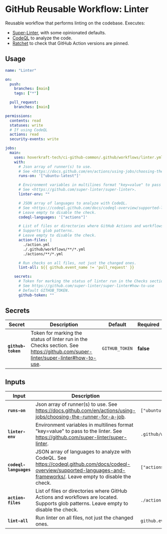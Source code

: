 <!-- start branding -->
<!-- end branding -->
<!-- start title -->

# GitHub Reusable Workflow: Linter

<!-- end title -->
<!-- start badges -->
<!-- end badges -->
<!-- start description -->

Reusable workflow that performs linting on the codebase.
Executes:

- [Super-Linter](https://github.com/super-linter/super-linter), with some opinionated defaults.
- [CodeQL](https://docs.github.com/en/code-security/code-scanning/introduction-to-code-scanning/about-code-scanning-with-codeql) to analyze the code.
- [Ratchet](https://github.com/sethvargo/ratchet) to check that GitHub Action versions are pinned.

<!-- end description -->
<!-- start contents -->
<!-- end contents -->

## Usage

<!-- start usage -->

```yaml
name: "Linter"

on:
  push:
    branches: [main]
    tags: ["*"]

  pull_request:
    branches: [main]

permissions:
  contents: read
  statuses: write
  # If using CodeQL
  actions: read
  security-events: write

jobs:
  main:
    uses: hoverkraft-tech/ci-github-common/.github/workflows/linter.yml@0.23.0
    with:
      # Json array of runner(s) to use.
      # See <https://docs.github.com/en/actions/using-jobs/choosing-the-runner-for-a-job>.
      runs-on: '["ubuntu-latest"]'

      # Environment variables in multilines format "key=value" to pass to the linter.
      # See <https://github.com/super-linter/super-linter>.
      linter-env: ""

      # JSON array of languages to analyze with CodeQL.
      # See <https://codeql.github.com/docs/codeql-overview/supported-languages-and-frameworks/>.
      # Leave empty to disable the check.
      codeql-languages: '["actions"]'

      # List of files or directories where GitHub Actions and workflows are located.
      # Supports glob patterns.
      # Leave empty to disable the check.
      action-files: |
        ./action.yml
        ./.github/workflows/**/*.yml
        ./actions/**/*.yml

      # Run checks on all files, not just the changed ones.
      lint-all: ${{ github.event_name != 'pull_request' }}

    secrets:
      # Token for marking the status of linter run in the Checks section.
      # See https://github.com/super-linter/super-linter#how-to-use
      # Default GITHUB_TOKEN.
      github-token: ""
```

<!-- end usage -->

## Secrets

<!-- start secrets -->

| **Secret**                    | **Description**                                                                                                                  | **Default**               | **Required** |
| ----------------------------- | -------------------------------------------------------------------------------------------------------------------------------- | ------------------------- | ------------ |
| **<code>github-token</code>** | Token for marking the status of linter run in the Checks section. See <https://github.com/super-linter/super-linter#how-to-use>. | <code>GITHUB_TOKEN</code> | **false**    |

<!-- end secrets -->

## Inputs

<!-- start inputs -->

| **Input**                         | **Description**                                                                                                                                                             | **Default**                                                                       | **Type**  | **Required** |
| --------------------------------- | --------------------------------------------------------------------------------------------------------------------------------------------------------------------------- | --------------------------------------------------------------------------------- | --------- | ------------ |
| **<code>runs-on</code>**          | Json array of runner(s) to use. See <https://docs.github.com/en/actions/using-jobs/choosing-the-runner-for-a-job>.                                                          | <code>["ubuntu-latest"]<code>                                                     | `string`  | **false**    |
| **<code>linter-env</code>**       | Environment variables in multilines format "key=value" to pass to the linter. See <https://github.com/super-linter/super-linter>.                                           | <code>.github/workflows\nactions</code>                                           | `string`  | **false**    |
| **<code>codeql-languages</code>** | JSON array of languages to analyze with CodeQL. See <https://codeql.github.com/docs/codeql-overview/supported-languages-and-frameworks/>. Leave empty to disable the check. | <code>["actions"]</code>                                                          | `string`  | **false**    |
| **<code>action-files</code>**     | List of files or directories where GitHub Actions and workflows are located. Supports glob patterns. Leave empty to disable the check.                                      | <code>./action.yml\n./.github/workflows/\*\*/\*.yml\n./actions/\*\*/\*.yml</code> | `string`  | **false**    |
| **<code>lint-all</code>**         | Run linter on all files, not just the changed ones.                                                                                                                         | <code>github.event_name != 'pull_request'</code>                                  | `boolean` | **false**    |

<!-- end inputs -->

<!-- start outputs -->
<!-- end outputs -->
<!-- start [.github/ghadocs/examples/] -->
<!-- end [.github/ghadocs/examples/] -->
